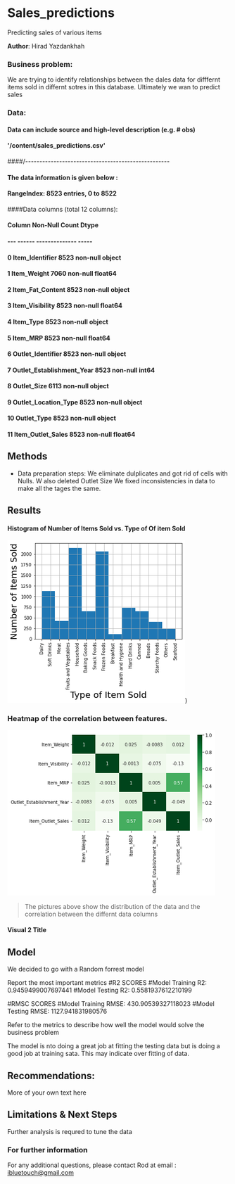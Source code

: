 # Sales_predictions
Predicting sales of various items 

**Author**: 
Hirad Yazdankhah

### Business problem:

We are trying to identify relationships between the dales data for difffernt items sold in differnt sotres in this database.
Ultimately we wan to predict sales

### Data:
#### Data can include source and high-level description (e.g. # obs)
#### '/content/sales_predictions.csv'
####/---------------------------------------------------
#### The data information is given below :

#### RangeIndex: 8523 entries, 0 to 8522
####Data columns (total 12 columns):
####   Column                     Non-Null Count  Dtype  
#### ---  ------                     --------------  -----  
#### 0   Item_Identifier            8523 non-null   object 
#### 1   Item_Weight                7060 non-null   float64
#### 2   Item_Fat_Content           8523 non-null   object 
#### 3   Item_Visibility            8523 non-null   float64
#### 4   Item_Type                  8523 non-null   object 
#### 5   Item_MRP                   8523 non-null   float64
#### 6   Outlet_Identifier          8523 non-null   object 
#### 7   Outlet_Establishment_Year  8523 non-null   int64  
#### 8   Outlet_Size                6113 non-null   object 
#### 9   Outlet_Location_Type       8523 non-null   object 
#### 10  Outlet_Type                8523 non-null   object 
#### 11  Item_Outlet_Sales          8523 non-null   float64

## Methods
- Data preparation steps:
We eliminate dulplicates and got rid of cells with Nulls.
W also deleted Outlet Size
We fixed inconsistencies in data to make all the tages the same.
## Results

#### Histogram of Number of Items Sold vs. Type of Of item Sold

![Histogram](https://github.com/RodYazdan/sales_predictions/blob/master/Images/Histogram%20of%20Numner%20of%20items%20sold.png))




### Heatmap of the correlation between features.
![Correlations](https://github.com/RodYazdan/sales_predictions/blob/master/Images/Correlations.png)


> The pictures above show the distribution of the data and the correlation between the differnt data columns

#### Visual 2 Title

## Model

We decided to go with a Random forrest model 

Report the most important metrics
#R2 SCORES
#Model Training R2: 0.9459499007697441
#Model Testing R2: 0.5581937612210199

#RMSC SCORES
#Model Training RMSE: 430.90539327118023
#Model Testing RMSE: 1127.941831980576

Refer to the metrics to describe how well the model would solve the business problem

The model is nto doing a great job at fitting the testing data but is doing a good job at training sata. This may indicate over fitting of data.

## Recommendations:

More of your own text here


## Limitations & Next Steps

Further analysis is requred to tune the data 


### For further information


For any additional questions, please contact Rod at email : ibluetouch@gmail.com
